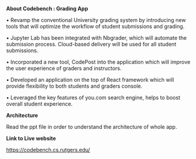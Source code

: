 **About Codebench : Grading App**

• Revamp the conventional University grading system by introducing new tools that will optimize the workflow of student submissions and grading.

• Jupyter Lab has been integrated with Nbgrader, which will automate the submission process. Cloud-based delivery will be used for all student submissions.

• Incorporated a new tool, CodePost into the application which will improve the user experience of graders and instructors.

• Developed an application on the top of React framework which will provide flexibility to both students and graders console.

• Leveraged the key features of you.com search engine, helps to boost overall student experience.

**Architecture**

Read the ppt file in order to understand the architecture of whole app.

**Link to Live website**

https://codebench.cs.rutgers.edu/
